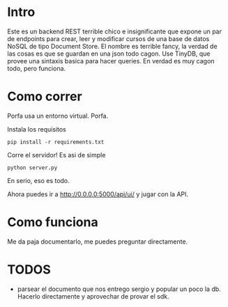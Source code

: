 # Intro
Este es un backend REST terrible chico e insignificante que expone un par de endpoints para crear, leer y modificar cursos de una base de datos NoSQL de tipo Document Store. El nombre es terrible fancy, la verdad de las cosas es que se guardan en una json todo cagon. Use TinyDB, que provee una sintaxis basica para hacer queries. En verdad es muy cagon todo, pero funciona.

# Como correr
Porfa usa un entorno virtual. Porfa.

Instala los requisitos
```shell
pip install -r requirements.txt
```
Corre el servidor! Es asi de simple
```
python server.py
```
En serio, eso es todo.

Ahora puedes ir a <http://0.0.0.0:5000/api/ui/> y jugar con la API.

# Como funciona
Me da paja documentarlo, me puedes preguntar directamente.

# TODOS
* parsear el documento que nos entrego sergio y popular un poco la db. Hacerlo directamente y aprovechar de provar el sdk.
